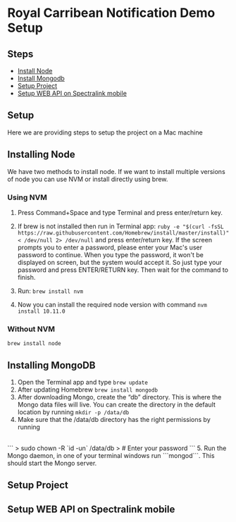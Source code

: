 # Royal Carribean Notification Demo Setup

## Steps

- [Install Node](#installing-node)
- [Install Mongodb](#installing-mongodb)
- [Setup Project](#setup-project)
- [Setup WEB API on Spectralink mobile](#setup-web-api-on-spectralink-mobile)

## Setup

Here we are providing steps to setup the project on a Mac machine

## Installing Node

We have two methods to install node. 
If we want to install multiple versions of node you can use NVM or install directly using brew.

### Using NVM

1. Press Command+Space and type Terminal and press enter/return key.

2. If brew is not installed then run in Terminal app:
```ruby -e "$(curl -fsSL https://raw.githubusercontent.com/Homebrew/install/master/install)" < /dev/null 2> /dev/null```
and press enter/return key. 
If the screen prompts you to enter a password, please enter your Mac's user password to continue. When you type the password, it won't be displayed on screen, but the system would accept it. So just type your password and press ENTER/RETURN key. Then wait for the command to finish.

3. Run:
```brew install nvm```

4. Now you can install the required node version with command 
```nvm install 10.11.0```

### Without NVM

```brew install node```

## Installing MongoDB

1. Open the Terminal app and type ```brew update```
2. After updating Homebrew ```brew install mongodb```
3. After downloading Mongo, create the “db” directory. This is where the Mongo data files will live. You can create the directory in the default location by running ```mkdir -p /data/db```
4. Make sure that the /data/db directory has the right permissions by running
<br/>
```
> sudo chown -R `id -un` /data/db
> # Enter your password
```
5. Run the Mongo daemon, in one of your terminal windows run ```mongod```. This should start the Mongo server.

## Setup Project

## Setup WEB API on Spectralink mobile
